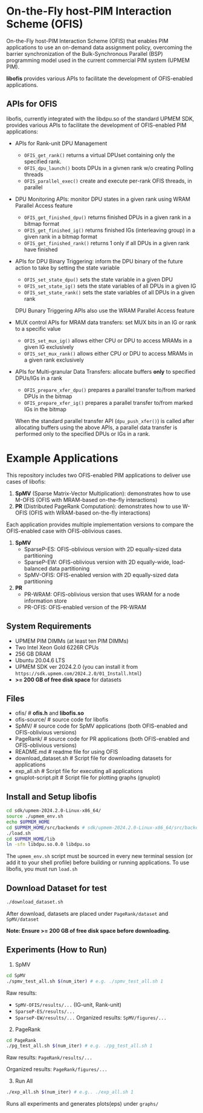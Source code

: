 # On-the-Fly host-PIM Interaction Scheme (OFIS)
On-the-Fly host-PIM Interaction Scheme (OFIS) that enables PIM applications to use an on-demand data assignment policy, overcoming the barrier synchronization of the Bulk-Synchronous Parallel (BSP) programming model used in the current commercial PIM system (UPMEM PIM).

**libofis** provides various APIs to facilitate the development of OFIS-enabled applications.

## APIs for OFIS
libofis, currently integrated with the libdpu.so of the standard UPMEM SDK, provides various APIs to facilitate the development of OFIS-enabled PIM applications:

- APIs for Rank-unit DPU Management
    - `OFIS_get_rank()` returns a virtual DPUset containing only the specified rank.
    - `OFIS_dpu_launch()` boots DPUs in a givnen rank w/o creating Polling threads
    - `OFIS_parallel_exec()` create and execute per-rank OFIS threads, in parallel

- DPU Monitoring APIs: monitor DPU states in a given rank using WRAM Parallel Access feature
    - `OFIS_get_finished_dpu()` returns finished DPUs in a given rank in a bitmap format
    - `OFIS_get_finished_ig()` returns finished IGs (interleaving group) in a given rank in a bitmap format
    - `OFIS_get_finished_rank()` returns 1 only if all DPUs in a given rank have finished

- APIs for DPU Binary Triggering: inform the DPU binary of the future action to take by setting the state variable
    - `OFIS_set_state_dpu()` sets the state variable in a given DPU
    - `OFIS_set_state_ig()` sets the state variables of all DPUs in a given IG
    - `OFIS_set_state_rank()` sets the state variables of all DPUs in a given rank

    DPU Bunary Triggering APIs also use the WRAM Parallel Access feature
- MUX control APIs for MRAM data transfers: set MUX bits in an IG or rank to a specific value
    - `OFIS_set_mux_ig()` allows either CPU or DPU to access MRAMs in a given IG exclusively
    - `OFIS_set_mux_rank()` allows either CPU or DPU to access MRAMs in a given rank exclusively

- APIs for Multi-granular Data Transfers: allocate buffers **only** to specified DPUs/IGs in a rank
    - `OFIS_prepare_xfer_dpu()` prepares a parallel transfer to/from marked DPUs in the bitmap
    - `OFIS_prepare_xfer_ig()` prepares a parallel transfer to/from marked IGs in the bitmap
    
    When the standard parallel transfer API (`dpu_push_xfer()`) is called after allocating buffers using the above APIs, a parallel data transfer is performed only to the specified DPUs or IGs in a rank.

# Example Applications
This repository includes two OFIS-enabled PIM applications to deliver use cases of libofis:
1. **SpMV** (Sparse Matrix-Vector Multiplication): demonstrates how to use M-OFIS (OFIS with MRAM-based on-the-fly interactions)
2. **PR** (Distributed PageRank Computation): demonstrates how to use W-OFIS (OFIS with WRAM-based on-the-fly interactions)
   
Each application provides multiple implementation versions to compare the OFIS-enabled case with OFIS-oblivious cases.
1. **SpMV**
   - SparseP-ES: OFIS-oblivious version with 2D equally-sized data partitioning
   - SparseP-EW: OFIS-oblivious version with 2D equally-wide, load-balanced data partitioning
   - SpMV-OFIS: OFIS-enabled version with 2D equally-sized data partitioning
2. **PR**
   - PR-WRAM: OFIS-oblivious version that uses WRAM for a node information store
   - PR-OFIS: OFIS-enabled version of the PR-WRAM 

## System Requirements
- UPMEM PIM DIMMs (at least ten PIM DIMMs)
- Two Intel Xeon Gold 6226R CPUs
- 256 GB DRAM
- Ubuntu 20.04.6 LTS
- UPMEM SDK ver 2024.2.0 (you can install it from `https://sdk.upmem.com/2024.2.0/01_Install.html`)
- **>= 200 GB of free disk space** for datasets

## Files
- ofis/      # **ofis.h** and **libofis.so**
- ofis-source/    # source code for libofis
- SpMV/     # source code for SpMV applications (both OFIS-enabled and OFIS-oblivious versions)
- PageRank/ # source code for PR applications (both OFIS-enabled and OFIS-oblivious versions)
- README.md # readme file for using OFIS
- download_dataset.sh    # Script file for downloading datasets for applications
- exp_all.sh    # Script file for executing all applications
- gnuplot-script.plt    # Script file for plotting graphs (gnuplot)

## Install and Setup libofis
```bash
cd sdk/upmem-2024.2.0-Linux-x86_64/
source ./upmem_env.sh                                            
echo $UPMEM_HOME           
cd $UPMEM_HOME/src/backends # sdk/upmem-2024.2.0-Linux-x86_64/src/backends
./load.sh                 
cd $UPMEM_HOME/lib
ln -sfn libdpu.so.0.0 libdpu.so
```
The `upmem_env.sh` script must be sourced in every new terminal session (or add it to your shell profile) before building or running applications.
To use libofis, you must run `load.sh`

## Download Dataset for test
```bash
./download_dataset.sh
```
After download, datasets are placed under `PageRank/dataset` and `SpMV/dataset`

**Note: Ensure >= 200 GB of free disk space before downloading.**

## Experiments (How to Run)
1. SpMV
```bash
cd SpMV
./spmv_test_all.sh $(num_iter) # e.g. ./spmv_test_all.sh 1
```
Raw results:
- `SpMV-OFIS/results/...` (IG-unit, Rank-unit)
- `SparseP-ES/results/...`
- `SparseP-EW/results/...`
   Organized results: `SpMV/figures/...`

2. PageRank
```bash
cd PageRank
./pg_test_all.sh $(num_iter) # e.g. ./pg_test_all.sh 1
```
   Raw results: `PageRank/results/...`
   
   Organized results: `PageRank/figures/...`

3. Run All
```bash
./exp_all.sh $(num_iter) # e.g.. ./exp_all.sh 1
```
   Runs all experiments and generates plots(eps) under `graphs/`
